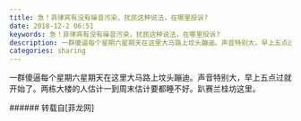 ```yaml
---
title: 急！菲律宾有没有噪音污染，扰民这种说法，在哪里投诉?
date: 2018-12-2 06:51
keywords: 急！菲律宾有没有噪音污染，扰民这种说法，在哪里投诉?
description: 一群傻逼每个星期六星期天在这里大马路上坟头蹦迪。声音特别大，早上五点过就开始了。两栋大楼的人估计一到周末估计要都睡不好。趴赛兰桂坊这里。
categories: sharing
---
```

<td class="t_f" id="postmessage_2391589">

一群傻逼每个星期六星期天在这里大马路上坟头蹦迪。声音特别大，早上五点过就开始了。两栋大楼的人估计一到周末估计要都睡不好。趴赛兰桂坊这里。<br/>
</td>
###### 转载自[菲龙网]